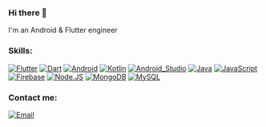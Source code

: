 ### Hi there 👋

I'm an Android & Flutter engineer

### Skills:
[![Flutter](https://img.shields.io/badge/-Flutter-blue?style=for-the-badge&logo=flutter&logoColor=white&labelColor=101010)]()
[![Dart](https://img.shields.io/badge/-Dart-blue?style=for-the-badge&logo=dart&logoColor=white&labelColor=101010)]()
[![Android](https://img.shields.io/badge/Android-47A248?style=for-the-badge&logo=android&logoColor=white&labelColor=101010)]()
[![Kotlin](https://img.shields.io/badge/Kotlin-0095D5?style=for-the-badge&logo=kotlin&logoColor=white&labelColor=101010)]()
[![Android_Studio](https://img.shields.io/badge/Android_Studio-47A248?style=for-the-badge&logo=android-studio&logoColor=white&labelColor=101010)]()
[![Java](https://img.shields.io/badge/Java-007396?style=for-the-badge&logo=java&logoColor=white&labelColor=101010)]()
[![JavaScript](https://img.shields.io/badge/JavaScript-F7DF1E?style=for-the-badge&logo=javascript&logoColor=white&labelColor=101010)]()
</br>
[![Firebase](https://img.shields.io/badge/Firebase-FFCA28?style=for-the-badge&logo=firebase&logoColor=white&labelColor=101010)]()
[![Node.JS](https://img.shields.io/badge/Node.JS-339933?style=for-the-badge&logo=node.js&logoColor=white&labelColor=101010)]()
[![MongoDB](https://img.shields.io/badge/MongoDB-47A248?style=for-the-badge&logo=mongodb&logoColor=white&labelColor=101010)]()
[![MySQL](https://img.shields.io/badge/MySQL-4479A1?style=for-the-badge&logo=mysql&logoColor=white&labelColor=101010)]()
</br>

### Contact me:

[![Email](https://img.shields.io/badge/rvaldiviamalaga@gmail.com-orange?style=for-the-badge&logo=gmail&logoColor=white&labelColor=101010)](mailto:rvaldiviamalaga@gmail.com)
